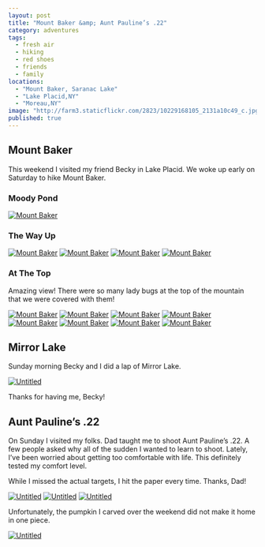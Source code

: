 ```yaml
---
layout: post
title: "Mount Baker &amp; Aunt Pauline’s .22"
category: adventures
tags: 
  - fresh air
  - hiking
  - red shoes
  - friends
  - family
locations: 
  - "Mount Baker, Saranac Lake"
  - "Lake Placid,NY"
  - "Moreau,NY"
image: "http://farm3.staticflickr.com/2823/10229168105_2131a10c49_c.jpg"
published: true
---
```


## Mount Baker

This weekend I visited my friend Becky in Lake Placid. We woke up early on Saturday to hike Mount Baker.

### Moody Pond

<a href="http://www.flickr.com/photos/katydecorah/10228436205/" title="Mount Baker by katydecorah, on Flickr"><img src="http://farm6.staticflickr.com/5473/10228436205_42f300a7c8_c.jpg" class="pop-out" alt="Mount Baker"></a>


### The Way Up
<a href="http://www.flickr.com/photos/katydecorah/10229556136/" title="Mount Baker by katydecorah, on Flickr"><img src="http://farm6.staticflickr.com/5506/10229556136_89125b83fc_c.jpg" alt="Mount Baker"></a>
<a href="http://www.flickr.com/photos/katydecorah/10228443015/" title="Mount Baker by katydecorah, on Flickr"><img src="http://farm4.staticflickr.com/3825/10228443015_e56a146f94_c.jpg" class="img-thirds" alt="Mount Baker"></a>
<a href="http://www.flickr.com/photos/katydecorah/10228363744/" title="Mount Baker by katydecorah, on Flickr"><img src="http://farm9.staticflickr.com/8129/10228363744_5dfd3edf98_c.jpg" class="img-thirds" alt="Mount Baker"></a>
<a href="http://www.flickr.com/photos/katydecorah/10228465956/" title="Mount Baker by katydecorah, on Flickr"><img src="http://farm3.staticflickr.com/2866/10228465956_f0cb619a36_c.jpg" class="img-thirds" alt="Mount Baker"></a>

### At The Top

Amazing view! There were so many lady bugs at the top of the mountain that we were covered with them!

<a href="http://www.flickr.com/photos/katydecorah/10228475395/" title="Mount Baker by katydecorah, on Flickr"><img src="http://farm3.staticflickr.com/2867/10228475395_4796967793_c.jpg" class="img-thirds" alt="Mount Baker"></a>
<a href="http://www.flickr.com/photos/katydecorah/10228487136/" title="Mount Baker by katydecorah, on Flickr"><img src="http://farm8.staticflickr.com/7433/10228487136_3c1be43ca7_c.jpg" class="img-thirds" alt="Mount Baker"></a>
<a href="http://www.flickr.com/photos/katydecorah/10229582776/" title="Mount Baker by katydecorah, on Flickr"><img src="http://farm6.staticflickr.com/5331/10229582776_73c72aa430_c.jpg" class="img-thirds" alt="Mount Baker"></a>
<a href="http://www.flickr.com/photos/katydecorah/10228385864/" title="Mount Baker by katydecorah, on Flickr"><img src="http://farm8.staticflickr.com/7438/10228385864_d7ee2ea3d0_c.jpg" class="img-half" alt="Mount Baker"></a>
<a href="http://www.flickr.com/photos/katydecorah/10229168105/" title="Mount Baker by katydecorah, on Flickr"><img src="http://farm3.staticflickr.com/2823/10229168105_2131a10c49_c.jpg" class="img-half" alt="Mount Baker"></a>
<a href="http://www.flickr.com/photos/katydecorah/10229542466/" title="Mount Baker by katydecorah, on Flickr"><img src="http://farm4.staticflickr.com/3701/10229542466_a47b9a684f_c.jpg" class="pop-out" alt="Mount Baker"></a>
<a href="http://www.flickr.com/photos/katydecorah/10229629013/" title="Mount Baker by katydecorah, on Flickr"><img src="http://farm8.staticflickr.com/7446/10229629013_588e4dba5d_c.jpg" class="img-half" alt="Mount Baker"></a>
<a href="http://www.flickr.com/photos/katydecorah/10229654363/" title="Mount Baker by katydecorah, on Flickr"><img src="http://farm4.staticflickr.com/3682/10229654363_e9af7b0bcc_c.jpg" class="img-half" alt="Mount Baker"></a>

## Mirror Lake

Sunday morning Becky and I did a lap of Mirror Lake.

<a href="http://www.flickr.com/photos/katydecorah/10281533086/" title="Untitled by katydecorah, on Flickr"><img src="http://farm4.staticflickr.com/3733/10281533086_e2510124a4_c.jpg" class="pop-out" alt="Untitled"></a>

Thanks for having me, Becky!

## Aunt Pauline&rsquo;s .22

On Sunday I visited my folks. Dad taught me to shoot Aunt Pauline&rsquo;s .22. A few people asked why all of the sudden I wanted to learn to shoot. Lately, I&rsquo;ve been worried about getting too comfortable with life. This definitely tested my comfort level.

While I missed the actual targets, I hit the paper every time. Thanks, Dad!

<a href="http://www.flickr.com/photos/katydecorah/10281536256/" title="Untitled by katydecorah, on Flickr"><img src="http://farm6.staticflickr.com/5443/10281536256_38b72ee1b5_c.jpg" class="img-half" alt="Untitled"></a>
<a href="http://www.flickr.com/photos/katydecorah/10281540056/" title="Untitled by katydecorah, on Flickr"><img src="http://farm6.staticflickr.com/5462/10281540056_49d001cedc_c.jpg" class="img-half" alt="Untitled"></a>
<a href="http://www.flickr.com/photos/katydecorah/10281446704/" title="Untitled by katydecorah, on Flickr"><img src="http://farm6.staticflickr.com/5445/10281446704_08034dab80_c.jpg" alt="Untitled"></a>

Unfortunately, the pumpkin I carved over the weekend did not make it home in one piece.

<a href="http://www.flickr.com/photos/katydecorah/10281529596/" title="Untitled by katydecorah, on Flickr"><img src="http://farm4.staticflickr.com/3694/10281529596_16eee5041c_c.jpg" alt="Untitled"></a>
